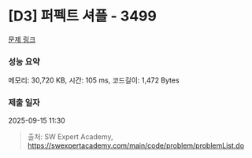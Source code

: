 # [D3] 퍼펙트 셔플 - 3499 

[문제 링크](https://swexpertacademy.com/main/code/problem/problemDetail.do?contestProbId=AWGsRbk6AQIDFAVW) 

### 성능 요약

메모리: 30,720 KB, 시간: 105 ms, 코드길이: 1,472 Bytes

### 제출 일자

2025-09-15 11:30



> 출처: SW Expert Academy, https://swexpertacademy.com/main/code/problem/problemList.do